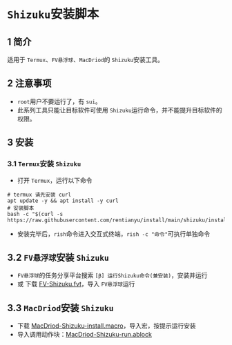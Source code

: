 # `Shizuku`安装脚本

## 1 简介

适用于 `Termux`、`FV悬浮球`、`MacDriod`的 `Shizuku`安装工具。

## 2 注意事项

- `root`用户不要运行了，有 `sui`。
- 此系列工具只能让目标软件可使用 `Shizuku`运行命令，并不能提升目标软件的权限。

## 3 安装

### 3.1 `Termux`安装 `Shizuku`

- 打开 `Termux`，运行以下命令

```shell
# termux 请先安装 curl
apt update -y && apt install -y curl
# 安装脚本
bash -c "$(curl -s https://raw.githubusercontent.com/rentianyu/install/main/shizuku/install.sh)"
```

- 安装完毕后，`rish`命令进入交互式终端，`rish -c "命令"`可执行单独命令

## 3.2 `FV悬浮球`安装 `Shizuku`

- `FV悬浮球`的任务分享平台搜索 `[β] 运行Shizuku命令(兼安装)`，安装并运行
- 或 下载 [FV-Shizuku.fvt](https://github.moeyy.xyz/https://raw.githubusercontent.com/rentianyu/install/main/shizuku/FV-Shizuku.fvt)，导入 `FV悬浮球`运行

## 3.3 `MacDriod`安装 `Shizuku`

- 下载 [MacDriod-Shizuku-install.macro](https://github.moeyy.xyz/https://raw.githubusercontent.com/rentianyu/install/main/shizuku/MacDriod-Shizuku-install.macro)，导入宏，按提示运行安装
- 导入调用动作块：[MacDriod-Shizuku-run.ablock](https://github.moeyy.xyz/https://raw.githubusercontent.com/rentianyu/install/main/shizuku/MacDriod-Shizuku-run.ablock)
